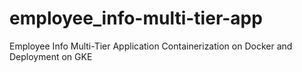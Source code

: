 # employee_info-multi-tier-app
Employee Info Multi-Tier Application Containerization on Docker and Deployment on GKE
